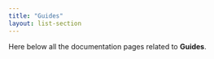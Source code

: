 ```yaml
---
title: "Guides"
layout: list-section
---
```


Here below all the documentation pages related to **Guides**.